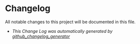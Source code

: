 # Changelog

All notable changes to this project will be documented in this file.




* *This Change Log was automatically generated by [github_changelog_generator](https://github.com/skywinder/Github-Changelog-Generator)*